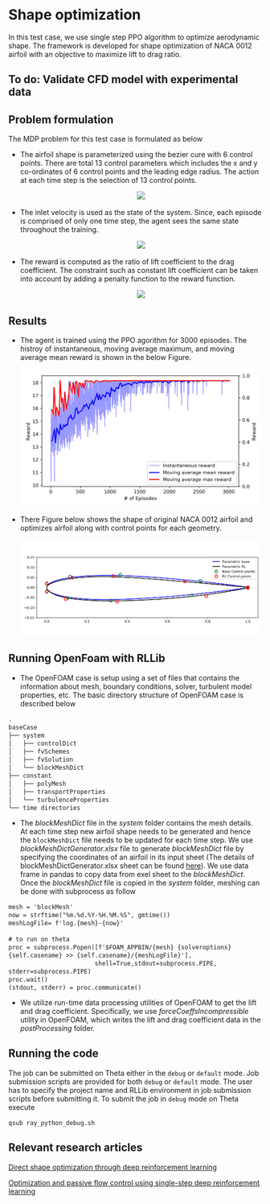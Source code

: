 # Shape optimization
In this test case, we use single step PPO algorithm to optimize aerodynamic shape. The framework is developed for shape optimization of NACA 0012 airfoil with an objective to maximize lift to drag ratio. 

## To do: Validate CFD model with experimental data 

## Problem formulation
The MDP problem for this test case is formulated as below
- The airfoil shape is parameterized using the bezier cure with 6 control points. There are total 13 control parameters which includes the x and y co-ordinates of 6 control points and the leading edge radius. The action at each time step is the selection of 13 control points. 
	<p align="center">
		<img src="https://latex.codecogs.com/gif.latex?%5Cdpi%7B150%7D%20a_k%3D%7Bc_%7B1x%7D%2Cc_%7B1y%7D%2C%5Cdots%2Cc_%7B6x%7D%2Cc_%7B6y%7D%2Cr%7D">
	</p>

- The inlet velocity is used as the state of the system. Since, each episode is comprised of only one time step, the agent sees the same state throughout the training. 
	<p align="center">
		<img src="https://latex.codecogs.com/gif.latex?%5Cdpi%7B150%7D%20s_k%3DV">
	</p>

- The reward is computed as the ratio of lift coefficient to the drag coefficient. The constraint such as constant lift coefficient can be taken into account by adding a penalty function to the reward function.
	<p align="center">
		<img src="https://latex.codecogs.com/gif.latex?%5Cdpi%7B150%7D%20r_k%3D%5Cfrac%7BC_L%7D%7BC_D%7D">
	</p>

## Results
- The agent is trained using the PPO agorithm for 3000 episodes. The histroy of instantaneous, moving average maximum, and moving average mean reward is shown in the below Figure.
	<p align="center">
		<img src="misc/reward.png" width="640">
	</p>

- There Figure below shows the shape of original NACA 0012 airfoil and optimizes airfoil along with control points for each geometry.
	<p align="center">
		<img src="misc/parameterized_rl.png" width="640">
	</p>

## Running OpenFoam with RLLib

- The OpenFOAM case is setup using a set of files that contains the information about mesh, boundary conditions, solver, turbulent model properties, etc. The basic directory structure of OpenFOAM case is described below
```
.
baseCase
├── system
│   ├── controlDict
│   ├── fvSchemes
│   ├── fvSolution
│   └── blockMeshDict
├── constant
│   ├── polyMesh
│   ├── transportProperties
│   └── turbulenceProperties
└── time directories
```

- The *blockMeshDict* file in the *system* folder contains the mesh details. At each time step new airfoil shape needs to be generated and hence the `blockMeshDict` file needs to be updated for each time step. We use *blockMeshDictGenerator.xlsx* file to generate *blockMeshDict* file by specifying the coordinates of an airfoil in its input sheet (The details of blockMeshDictGenerator.xlsx sheet can be found [here](https://www.phanquocthien.org/mesh-geometry/blockmesh/airfoil)). We use data frame in pandas to copy data from exel sheet to the *blockMeshDict*. Once the *blockMeshDict* file is copied in the *system* folder, meshing can be done with subprocess as follow 

```
mesh = 'blockMesh'
now = strftime("%m.%d.%Y-%H.%M.%S", gmtime())
meshLogFile= f'log.{mesh}-{now}'
        
# to run on theta       
proc = subprocess.Popen([f'$FOAM_APPBIN/{mesh} {solveroptions} {self.casename} >> {self.casename}/{meshLogFile}'],
                        shell=True,stdout=subprocess.PIPE, stderr=subprocess.PIPE)        
proc.wait()
(stdout, stderr) = proc.communicate()
```

- We utilize run-time data processing utilities of OpenFOAM to get the lift and drag coefficient. Specifically, we use *forceCoeffsIncompressible* utility in OpenFOAM, which writes the lift and drag coefficient data in the *postProcessing* folder.


## Running the code
The job can be submitted on Theta either in the `debug` or `default` mode. Job submission scripts are provided for both `debug` or `default` mode. The user has to specify the project name and RLLib environment in job submission scripts before submitting it. To submit the job in `debug` mode on Theta execute 
```
qsub ray_python_debug.sh
```

## Relevant research articles
[Direct shape optimization through deep reinforcement learning](https://arxiv.org/abs/1908.09885)

[Optimization and passive flow control using single-step deep reinforcement learning](https://arxiv.org/abs/2006.02979)

